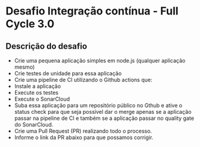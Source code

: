 # Desafio Integração contínua - Full Cycle 3.0

## Descrição do desafio
- Crie uma pequena aplicação simples em node.js (qualquer aplicação mesmo)
- Crie testes de unidade para essa aplicação
- Crie uma pipeline de CI utilizando o Github actions que:
- Instale a aplicação
- Execute os testes
- Execute o SonarCloud
- Suba essa aplicação para um repositório público no Gthub e ative o status check para  que seja possível dar o merge apenas se a aplicação passar na pipeline de CI e também se a aplicação passar no quality gate do SonarCloud.
- Crie uma Pull Request (PR) realizando todo o processo.
- Informe o link da PR abaixo para que possamos corrigir.